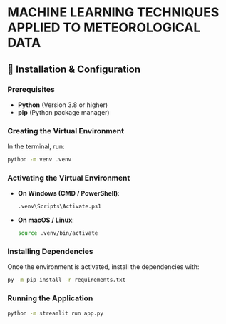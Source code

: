 # **MACHINE LEARNING TECHNIQUES APPLIED TO METEOROLOGICAL DATA**  

## **🔧 Installation & Configuration**  

### **Prerequisites**  
- **Python** (Version 3.8 or higher)  
- **pip** (Python package manager)  

### **Creating the Virtual Environment**  
In the terminal, run:  
```sh
python -m venv .venv
```  

### **Activating the Virtual Environment**  
- **On Windows (CMD / PowerShell)**:  
  ```sh
  .venv\Scripts\Activate.ps1
  ```  
- **On macOS / Linux**:  
  ```sh
  source .venv/bin/activate
  ```  

### **Installing Dependencies**  
Once the environment is activated, install the dependencies with:  
```sh
py -m pip install -r requirements.txt
```  

### **Running the Application**  
```sh
python -m streamlit run app.py
```  